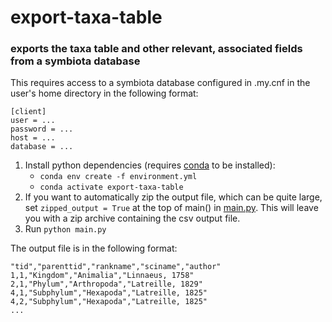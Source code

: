 # export-taxa-table
### exports the taxa table and other relevant, associated fields from a symbiota database

This requires access to a symbiota database configured in .my.cnf in the user's home directory in the following format:
```
[client]
user = ...
password = ...
host = ...
database = ...
```

1. Install python dependencies (requires
[conda](https://docs.conda.io/projects/conda/en/latest/user-guide/install/download.html) to be installed):
    - `conda env create -f environment.yml`
    - `conda activate export-taxa-table`
2. If you want to automatically zip the output file, which can be quite large, set `zipped_output = True` at the top of
main() in [main.py](./main.py). This will leave you with a zip archive containing the csv output file.
3. Run `python main.py`

The output file is in the following format:
```
"tid","parenttid","rankname","sciname","author"
1,1,"Kingdom","Animalia","Linnaeus, 1758"
2,1,"Phylum","Arthropoda","Latreille, 1829"
4,1,"Subphylum","Hexapoda","Latreille, 1825"
4,2,"Subphylum","Hexapoda","Latreille, 1825"
...
```